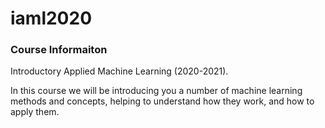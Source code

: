 # iaml2020
### Course Informaiton

Introductory Applied Machine Learning (2020-2021).

In this course we will be introducing you a number of machine learning methods and concepts, helping to understand how they work, and how to apply them.
